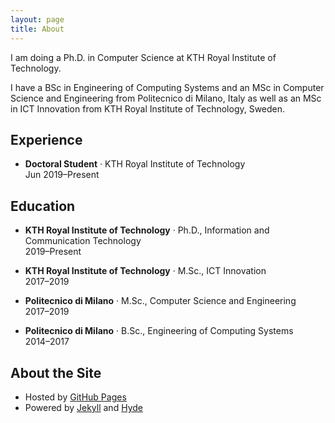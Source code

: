 ```yaml
---
layout: page
title: About
---
```


I am doing a Ph.D. in Computer Science at KTH Royal Institute of Technology.

I have a BSc in Engineering of Computing Systems and an MSc in Computer Science and Engineering from Politecnico di Milano, Italy as well as an MSc in ICT Innovation from KTH Royal Institute of Technology, Sweden.

<div id="waffle"></div>

## Experience

<ul>
  <li>
    <p>
      <strong>Doctoral Student</strong> &middot; KTH Royal Institute of Technology
      <br>
      Jun 2019&ndash;Present
    </p>
  </li>
</ul>
  
## Education

<ul>
  <li>
    <p>
      <strong>KTH Royal Institute of Technology</strong> &middot; Ph.D., Information and Communication Technology
      <br>
      2019&ndash;Present
    </p>
  </li>
  <li>
    <p>
      <strong>KTH Royal Institute of Technology</strong> &middot; M.Sc., ICT Innovation
      <br>
      2017&ndash;2019
    </p>
  </li>
  <li>
    <p>
      <strong>Politecnico di Milano</strong> &middot; M.Sc., Computer Science and Engineering
      <br>
      2017&ndash;2019
    </p>
  </li>
  <li>
    <p>
      <strong>Politecnico di Milano</strong> &middot; B.Sc., Engineering of Computing Systems
      <br>
      2014&ndash;2017
    </p>
  </li>
</ul>

## About the Site

* Hosted by [GitHub Pages](https://pages.github.com/)
* Powered by [Jekyll](https://jekyllrb.com/) and [Hyde](https://hyde.getpoole.com/)
